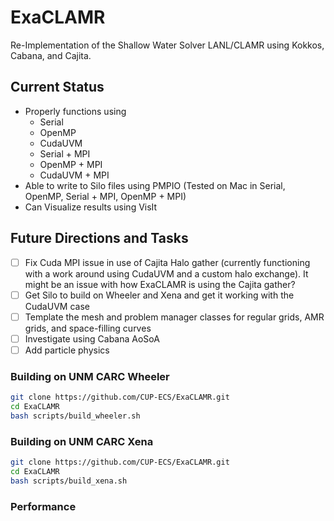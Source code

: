 # ExaCLAMR

Re-Implementation of the Shallow Water Solver LANL/CLAMR using Kokkos, Cabana, and Cajita.

## Current Status

- Properly functions using
  - Serial
  - OpenMP
  - CudaUVM
  - Serial + MPI
  - OpenMP + MPI
  - CudaUVM + MPI
- Able to write to Silo files using PMPIO (Tested on Mac in Serial, OpenMP, Serial + MPI, OpenMP + MPI)
- Can Visualize results using VisIt

## Future Directions and Tasks

- [ ] Fix Cuda MPI issue in use of Cajita Halo gather (currently functioning with a work around using CudaUVM and a custom halo exchange). It might be an issue with how ExaCLAMR is using the Cajita gather?
- [ ] Get Silo to build on Wheeler and Xena and get it working with the CudaUVM case
- [ ] Template the mesh and problem manager classes for regular grids, AMR grids, and space-filling curves
- [ ] Investigate using Cabana AoSoA
- [ ] Add particle physics

### Building on UNM CARC Wheeler

```bash
git clone https://github.com/CUP-ECS/ExaCLAMR.git
cd ExaCLAMR
bash scripts/build_wheeler.sh
```

### Building on UNM CARC Xena

```bash
git clone https://github.com/CUP-ECS/ExaCLAMR.git
cd ExaCLAMR
bash scripts/build_xena.sh
```

### Performance